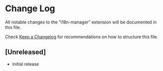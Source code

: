 # Change Log

All notable changes to the "i18n-manager" extension will be documented in this file.

Check [Keep a Changelog](http://keepachangelog.com/) for recommendations on how to structure this file.

## [Unreleased]

- Initial release